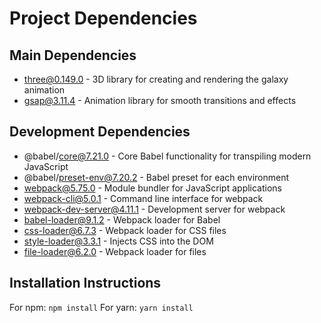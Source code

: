 # Project Dependencies

## Main Dependencies
- three@0.149.0 - 3D library for creating and rendering the galaxy animation
- gsap@3.11.4 - Animation library for smooth transitions and effects

## Development Dependencies
- @babel/core@7.21.0 - Core Babel functionality for transpiling modern JavaScript
- @babel/preset-env@7.20.2 - Babel preset for each environment
- webpack@5.75.0 - Module bundler for JavaScript applications
- webpack-cli@5.0.1 - Command line interface for webpack
- webpack-dev-server@4.11.1 - Development server for webpack
- babel-loader@9.1.2 - Webpack loader for Babel
- css-loader@6.7.3 - Webpack loader for CSS files
- style-loader@3.3.1 - Injects CSS into the DOM
- file-loader@6.2.0 - Webpack loader for files

## Installation Instructions
For npm: `npm install`
For yarn: `yarn install`